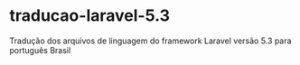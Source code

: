# traducao-laravel-5.3
Tradução dos arquivos de linguagem do framework Laravel versão 5.3 para português Brasil

